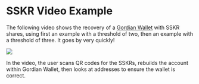 # SSKR Video Example

The following video shows the recovery of a [Gordian Wallet](https://github.com/BlockchainCommons/GordianWallet-iOS) with SSKR shares, using first an example with a threshold of two, then an example with a threshold of three. It goes by very quickly!

[![](http://img.youtube.com/vi/PIND7J096U8/0.jpg)](http://www.youtube.com/watch?v=PIND7J096U8 "Recover with SSKR")

In the video, the user scans QR codes for the SSKRs, rebuilds the account within Gordian Wallet, then looks at addresses to ensure the wallet is correct.
